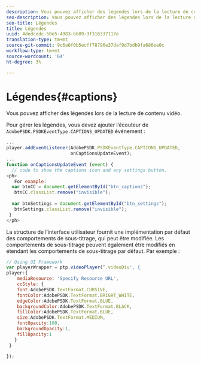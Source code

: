 ```yaml
---
description: Vous pouvez afficher des légendes lors de la lecture de contenu vidéo.
seo-description: Vous pouvez afficher des légendes lors de la lecture de contenu vidéo.
seo-title: Légendes
title: Légendes
uuid: 4dedcedc-50e5-4983-bb09-3f316337117e
translation-type: tm+mt
source-git-commit: 9c6a6f0b5ecff78796e37daf9d7bdb9fa686ee0c
workflow-type: tm+mt
source-wordcount: '64'
ht-degree: 3%

---
```



# Légendes{#captions}

Vous pouvez afficher des légendes lors de la lecture de contenu vidéo.

Pour gérer les légendes, vous devez ajouter l’écouteur de `AdobePSDK.PSDKEventType.CAPTIONS_UPDATED` événement :

```js
... 
player.addEventListener(AdobePSDK.PSDKEventType.CAPTIONS_UPDATED,  
                        onCaptionsUpdateEvent); 
... 
function onCaptionsUpdateEvent (event) { 
  // code to show the captions icon and any settings button. 
<ph>
   For example: 
  var btnCC = document.getElementById("btn_captions"); 
   btnCC.classList.remove("invisible"); 
   
  var btnSettings = document.getElementById("btn_settings"); 
   btnSettings.classList.remove("invisible"); 
 } 
</ph>
```

La structure de l’interface utilisateur fournit une implémentation par défaut des comportements de sous-titrage, qui peut être modifiée. Les comportements de sous-titrage peuvent également être modifiés en étendant les comportements de sous-titrage par défaut. Par exemple :

```js
// Using UI Framework 
var playerWrapper = ptp.videoPlayer(‘.videoDiv', { 
player:{ 
    mediaResource: 'Specify Resource URL', 
    ccStyle: { 
    font:AdobePSDK.TextFormat.CURSIVE, 
    fontColor:AdobePSDK.TextFormat.BRIGHT_WHITE, 
    edgeColor:AdobePSDK.TextFormat.BLUE, 
    backgroundColor:AdobePSDK.TextFormat.BLACK, 
    fillColor:AdobePSDK.TextFormat.BLUE, 
    size:AdobePSDK.TextFormat.MEDIUM, 
    fontOpacity:100, 
    backgroundOpacity:1, 
    fillOpacity:1 
   } 
 } 
 
}); 
```
